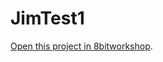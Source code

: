 JimTest1
=====

[Open this project in 8bitworkshop](http://8bitworkshop.com/redir.html?platform=vcs&githubURL=https%3A%2F%2Fgithub.com%2Fgrishlock%2FJimTest1&file=JimTest1.asm).
